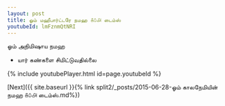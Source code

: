 ```yaml
---
layout: post
title: ஓம் மஹீபார்ட்டரே நமஹ ௧௦௮ டைம்ஸ்
youtubeId: lmFznmQtNRI
---
```

 
 
 ஓம் அநிமிஷாய நமஹ  
 
 -  யார் கண்களை சிமிட்டுவதில்லை 
 
  
 
  
 
 
 
 
 
 


{% include youtubePlayer.html id=page.youtubeId %}
 
[Next]({{ site.baseurl }}{% link  split2/_posts/2015-06-28-ஓம் காலநேமியின் நமஹ ௧௦௮ டைம்ஸ்.md%})
 
